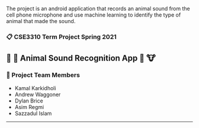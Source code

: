 The project is an android application that records an animal sound from the cell phone microphone and use machine learning to identify the type of animal that made the sound.

### :clipboard: CSE3310 Term Project Spring 2021

## :pig: :dog: Animal Sound Recognition App :horse: :cow: 

### :man: Project Team Members 
- Kamal Karkidholi
- Andrew Waggoner
- Dylan Brice
- Asim Regmi
- Sazzadul Islam

<hr>


